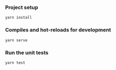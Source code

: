 ### Project setup
```
yarn install
```

### Compiles and hot-reloads for development
```
yarn serve
```
### Run the unit tests
```
yarn test
```
